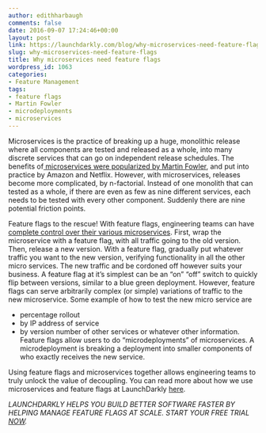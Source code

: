 ```yaml
---
author: edithharbaugh
comments: false
date: 2016-09-07 17:24:46+00:00
layout: post
link: https://launchdarkly.com/blog/why-microservices-need-feature-flags/
slug: why-microservices-need-feature-flags
title: Why microservices need feature flags
wordpress_id: 1063
categories:
- Feature Management
tags:
- feature flags
- Martin Fowler
- microdeployments
- microservices
---
```


Microservices is the practice of breaking up a huge, monolithic release where all components are tested and released as a whole, into many discrete services that can go on independent release schedules. The benefits of[ microservices were popularized by Martin Fowler](http://martinfowler.com/articles/microservices.html), and put into practice by Amazon and Netflix. However, with microservices, releases become more complicated, by n-factorial. Instead of one monolith that can tested as a whole, if there are even as few as nine different services, each needs to be tested with every other component. Suddenly there are nine potential friction points.

Feature flags to the rescue! With feature flags, engineering teams can have [complete control over their various microservices](https://blog.launchdarkly.com/feature-flagging-for-back-end-and-microservices/). First, wrap the microservice with a feature flag, with all traffic going to the old version. Then, release a new version. With a feature flag, gradually put whatever traffic you want to the new version, verifying functionality in all the other micro services. The new traffic and be cordoned off however suits your business. A feature flag at it’s simplest can be an “on” “off” switch to quickly flip between versions, similar to a blue green deployment. However, feature flags can serve arbitrarily complex (or simple) variations of traffic to the new microservice. Some example of how to test the new micro service are
- percentage rollout
- by IP address of service
- by version number of other services
or whatever other information. Feature flags allow users to do “microdeployments” of microservices. A microdeployment is breaking a deployment into smaller components of who exactly receives the new service.

Using feature flags and microservices together allows engineering teams to truly unlock the value of decoupling. You can read more about how we use microservices and feature flags at LaunchDarkly [here](https://blog.launchdarkly.com/feature-flagging-for-back-end-and-microservices/).



_LAUNCHDARKLY HELPS YOU BUILD BETTER SOFTWARE FASTER BY HELPING MANAGE FEATURE FLAGS AT SCALE. START YOUR FREE TRIAL [NOW](https://app.launchdarkly.com/signup#/?utm_source=launchdarkly_blog&utm_medium=organic)._


